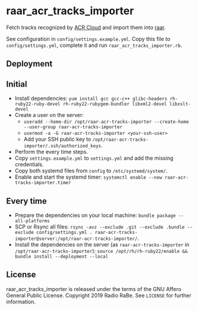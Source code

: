 # raar_acr_tracks_importer

Fetch tracks recognized by [ACR Cloud](https://www.acrcloud.com/) and import them into [raar](https://github.com/radiorabe/raar).

See configuration in `config/settings.example.yml`. Copy this file to `config/settings.yml`, complete it and run `raar_acr_tracks_importer.rb`.


## Deployment

## Initial

* Install dependencies: `yum install gcc gcc-c++ glibc-headers rh-ruby22-ruby-devel rh-ruby22-rubygem-bundler libxml2-devel libxslt-devel`
* Create a user on the server:
  * `useradd --home-dir /opt/raar-acr-tracks-importer --create-home --user-group raar-acr-tracks-importer`
  * `usermod -a -G raar-acr-tracks-importer <your-ssh-user>`
  * Add your SSH public key to `/opt/raar-acr-tracks-importer/.ssh/authorized_keys`.
* Perform the every time steps.
* Copy `settings.example.yml` to `settings.yml` and add the missing credentials.
* Copy both systemd files from `config` to `/etc/systemd/system/`.
* Enable and start the systemd timer: `systemctl enable --now raar-acr-tracks-importer.timer`

## Every time

* Prepare the dependencies on your local machine: `bundle package --all-platforms`
* SCP or Rsync all files: `rsync -avz --exclude .git --exclude .bundle --exclude config/settings.yml . raar-acr-tracks-importer@server:/opt/raar-acr-tracks-importer/`.
* Install the dependencies on the server (as `raar-acr-tracks-importer` in `/opt/raar-acr-tracks-importer`):
  `source /opt/rh/rh-ruby22/enable && bundle install --deployment --local`


## License

raar_acr_tracks_importer is released under the terms of the GNU Affero General Public License.
Copyright 2019 Radio RaBe.
See `LICENSE` for further information.
